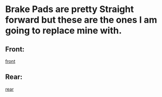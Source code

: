 # Brake Pads are pretty Straight forward but these are the ones I am going to replace mine with.


## Front:
[front](https://www.autozone.com/brakes-and-traction-control/brake-pads/p/duralast-semi-metallic-brake-pads-mkd145/354928_0_0)

## Rear:
[rear](https://www.autozone.com/brakes-and-traction-control/brake-pads/p/duralast-semi-metallic-brake-pads-mkd31/355438_0_0)
